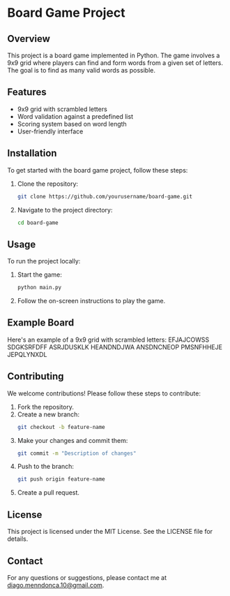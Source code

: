 # Board Game Project

## Overview
This project is a board game implemented in Python. The game involves a 9x9 grid where players can find and form words from a given set of letters. The goal is to find as many valid words as possible.

## Features
- 9x9 grid with scrambled letters
- Word validation against a predefined list
- Scoring system based on word length
- User-friendly interface

## Installation
To get started with the board game project, follow these steps:

1. Clone the repository:
    ```bash
    git clone https://github.com/yourusername/board-game.git
    ```
2. Navigate to the project directory:
    ```bash
    cd board-game
    ```

## Usage
To run the project locally:

1. Start the game:
    ```bash
    python main.py
    ```
2. Follow the on-screen instructions to play the game.

## Example Board
Here's an example of a 9x9 grid with scrambled letters:
EFJAJCOWSS
SDGKSRFDFF
ASRJDUSKLK
HEANDNDJWA
ANSDNCNEOP
PMSNFHHEJE
JEPQLYNXDL



## Contributing
We welcome contributions! Please follow these steps to contribute:

1. Fork the repository.
2. Create a new branch:
    ```bash
    git checkout -b feature-name
    ```
3. Make your changes and commit them:
    ```bash
    git commit -m "Description of changes"
    ```
4. Push to the branch:
    ```bash
    git push origin feature-name
    ```
5. Create a pull request.

## License
This project is licensed under the MIT License. See the LICENSE file for details.

## Contact
For any questions or suggestions, please contact me at diago.menndonca.10@gmail.com.

